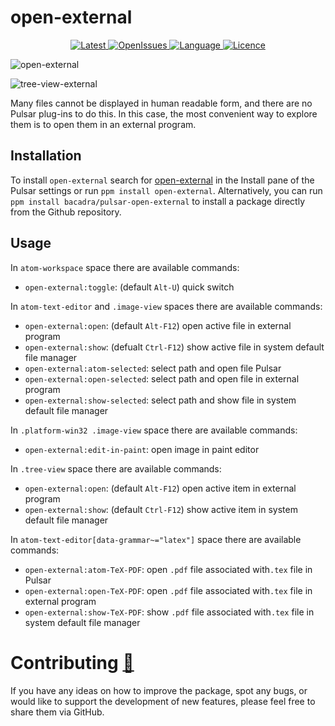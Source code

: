 # open-external

<p align="center">
  <a href="https://github.com/bacadra/pulsar-open-external/tags">
  <img src="https://img.shields.io/github/v/tag/bacadra/pulsar-open-external?style=for-the-badge&label=Latest&color=blue" alt="Latest">
  </a>
  <a href="https://github.com/bacadra/pulsar-open-external/issues">
  <img src="https://img.shields.io/github/issues-raw/bacadra/pulsar-open-external?style=for-the-badge&color=blue" alt="OpenIssues">
  </a>
  <a href="https://github.com/bacadra/pulsar-open-external/blob/master/package.json">
  <img src="https://img.shields.io/github/languages/top/bacadra/pulsar-open-external?style=for-the-badge&color=blue" alt="Language">
  </a>
  <a href="https://github.com/bacadra/pulsar-open-external/blob/master/LICENSE">
  <img src="https://img.shields.io/github/license/bacadra/pulsar-open-external?style=for-the-badge&color=blue" alt="Licence">
  </a>
</p>

![open-external](https://github.com/bacadra/pulsar-open-external/raw/master/assets/nots.png)

![tree-view-external](https://github.com/bacadra/pulsar-open-external/raw/master/assets/menu.png)

Many files cannot be displayed in human readable form, and there are no Pulsar plug-ins to do this. In this case, the most convenient way to explore them is to open them in an external program.

## Installation

To install `open-external` search for [open-external](https://web.pulsar-edit.dev/packages/open-external) in the Install pane of the Pulsar settings or run `ppm install open-external`. Alternatively, you can run `ppm install bacadra/pulsar-open-external` to install a package directly from the Github repository.

## Usage

In `atom-workspace` space there are available commands:

- `open-external:toggle`: (default `Alt-U`) quick switch

In `atom-text-editor` and `.image-view` spaces there are available commands:

- `open-external:open`: (default `Alt-F12`) open active file in external program
- `open-external:show`: (defualt `Ctrl-F12`) show active file in system default file manager
- `open-external:atom-selected`: select path and open file Pulsar
- `open-external:open-selected`: select path and open file in external program
- `open-external:show-selected`: select path and show file in system default file manager

In `.platform-win32 .image-view` space there are available commands:

- `open-external:edit-in-paint`: open image in paint editor

In `.tree-view` space there are available commands:

- `open-external:open`: (default `Alt-F12`) open active item in external program
- `open-external:show`: (default `Ctrl-F12`) show active item in system default file manager

In `atom-text-editor[data-grammar~="latex"]` space there are available commands:

- `open-external:atom-TeX-PDF`: open `.pdf` file associated with`.tex` file in Pulsar
- `open-external:open-TeX-PDF`: open `.pdf` file associated with`.tex` file in external program
- `open-external:show-TeX-PDF`: show `.pdf` file associated with`.tex` file in system default file manager

# Contributing [🍺](https://www.buymeacoffee.com/asiloisad)

If you have any ideas on how to improve the package, spot any bugs, or would like to support the development of new features, please feel free to share them via GitHub.

